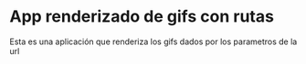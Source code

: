 # App renderizado de gifs con rutas

Esta es una aplicación que renderiza los gifs dados por los parametros de la url